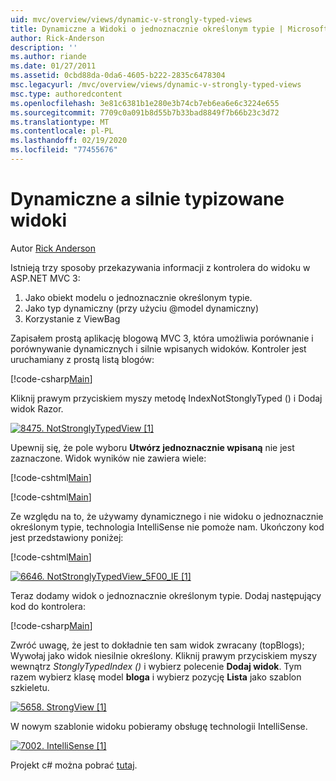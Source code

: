 ```yaml
---
uid: mvc/overview/views/dynamic-v-strongly-typed-views
title: Dynamiczne a Widoki o jednoznacznie określonym typie | Microsoft Docs
author: Rick-Anderson
description: ''
ms.author: riande
ms.date: 01/27/2011
ms.assetid: 0cbd88da-0da6-4605-b222-2835c6478304
msc.legacyurl: /mvc/overview/views/dynamic-v-strongly-typed-views
msc.type: authoredcontent
ms.openlocfilehash: 3e81c6381b1e280e3b74cb7eb6ea6e6c3224e655
ms.sourcegitcommit: 7709c0a091b8d55b7b33bad8849f7b66b23c3d72
ms.translationtype: MT
ms.contentlocale: pl-PL
ms.lasthandoff: 02/19/2020
ms.locfileid: "77455676"
---
```

# <a name="dynamic-v-strongly-typed-views"></a>Dynamiczne a silnie typizowane widoki

Autor [Rick Anderson](https://twitter.com/RickAndMSFT)

Istnieją trzy sposoby przekazywania informacji z kontrolera do widoku w ASP.NET MVC 3:

1. Jako obiekt modelu o jednoznacznie określonym typie.
2. Jako typ dynamiczny (przy użyciu @model dynamiczny)
3. Korzystanie z ViewBag

Zapisałem prostą aplikację blogową MVC 3, która umożliwia porównanie i porównywanie dynamicznych i silnie wpisanych widoków. Kontroler jest uruchamiany z prostą listą blogów:

[!code-csharp[Main](dynamic-v-strongly-typed-views/samples/sample1.cs)]

Kliknij prawym przyciskiem myszy metodę IndexNotStonglyTyped () i Dodaj widok Razor.

[![8475. NotStronglyTypedView [1]](dynamic-v-strongly-typed-views/_static/image2.png)](dynamic-v-strongly-typed-views/_static/image1.png)

Upewnij się, że pole wyboru **Utwórz jednoznacznie wpisaną** nie jest zaznaczone. Widok wyników nie zawiera wiele:

[!code-cshtml[Main](dynamic-v-strongly-typed-views/samples/sample2.cshtml)]

[!code-cshtml[Main](dynamic-v-strongly-typed-views/samples/sample3.cshtml)]

Ze względu na to, że używamy dynamicznego i nie widoku o jednoznacznie określonym typie, technologia IntelliSense nie pomoże nam. Ukończony kod jest przedstawiony poniżej:

[!code-cshtml[Main](dynamic-v-strongly-typed-views/samples/sample4.cshtml)]

[![6646. NotStronglyTypedView_5F00_IE [1]](dynamic-v-strongly-typed-views/_static/image4.png)](dynamic-v-strongly-typed-views/_static/image3.png)

Teraz dodamy widok o jednoznacznie określonym typie. Dodaj następujący kod do kontrolera:

[!code-csharp[Main](dynamic-v-strongly-typed-views/samples/sample5.cs)]

Zwróć uwagę, że jest to dokładnie ten sam widok zwracany (topBlogs); Wywołaj jako widok niesilnie określony. Kliknij prawym przyciskiem myszy wewnątrz *StonglyTypedIndex ()* i wybierz polecenie **Dodaj widok**. Tym razem wybierz klasę model **bloga** i wybierz pozycję **Lista** jako szablon szkieletu.

[![5658. StrongView [1]](dynamic-v-strongly-typed-views/_static/image6.png)](dynamic-v-strongly-typed-views/_static/image5.png)

W nowym szablonie widoku pobieramy obsługę technologii IntelliSense.

[![7002. IntelliSense [1]](dynamic-v-strongly-typed-views/_static/image8.png)](dynamic-v-strongly-typed-views/_static/image7.png)

Projekt c# można pobrać [tutaj](https://blogs.msdn.com/cfs-file.ashx/__key/CommunityServer-Blogs-Components-WeblogFiles/00-00-01-11-73-SSMS/1817.Mvc3ViewDemo.zip).
